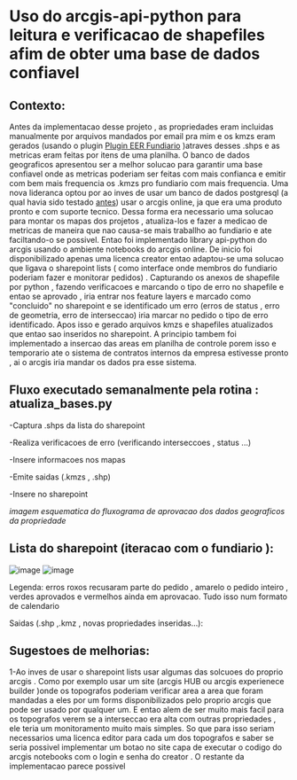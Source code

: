 # Uso do arcgis-api-python para leitura e verificacao de shapefiles afim de obter uma base de dados confiavel
## Contexto:
  Antes da implementacao desse projeto , as propriedades eram incluidas manualmente por arquivos mandados por email pra mim e os kmzs eram gerados (usando o plugin [Plugin EER Fundiario](https://github.com/alex-cyberpunk/Plugins-QGIS/tree/Plugin_EER_fundiario/Plugin_EER_fundiario ) )atraves desses .shps e as metricas eram feitas por itens de uma planilha. O banco de dados geograficos apresentou ser a melhor solucao para garantir uma base confiavel onde as metricas poderiam ser feitas com mais confianca e emitir com bem mais frequencia os .kmzs pro fundiario com mais frequencia.
  Uma nova lideranca optou por ao inves de usar um banco de dados postgresql (a qual havia sido testado [antes](https://github.com/alex-cyberpunk/Postgresql))  usar o arcgis online, ja que era uma produto pronto e com suporte tecnico. 
  Dessa forma era necessario uma solucao para montar os mapas dos projetos , atualiza-los e fazer a medicao de metricas de maneira que nao causa-se mais traballho ao fundiario e ate faciltando-o se possivel. Entao foi implementado library api-python do arcgis usando o ambiente notebooks do arcgis online. De inicio foi disponibilizado apenas uma licenca creator entao adaptou-se uma solucao que ligava o sharepoint lists ( como interface onde membros do fundiario poderiam fazer e monitorar pedidos) . Capturando os anexos de shapefile por python , fazendo verificacoes e marcando o tipo de erro no shapefile e entao se aprovado , iria entrar nos feature layers e marcado como "concluido" no sharepoint e se identificado um erro (erros de status , erro de geometria, erro de interseccao) iria marcar no pedido o tipo de erro identificado. Apos isso e gerado arquivos kmzs e shapefiles atualizados que entao sao inseridos no sharepoint. A principio tambem foi implementado a insercao das areas em planilha de controle porem isso e temporario ate o sistema de contratos internos da empresa estivesse pronto , ai o arcgis iria mandar os dados pra esse sistema. 

## Fluxo executado semanalmente pela rotina : atualiza_bases.py

-Captura .shps da lista do sharepoint

-Realiza verificacoes de erro (verificando interseccoes , status ...)

-Insere informacoes nos mapas

-Emite saidas (.kmzs , .shp)

-Insere no sharepoint

*imagem esquematica do fluxograma de aprovacao dos dados geograficos da propriedade*

## Lista do sharepoint (iteracao com o fundiario ):

![image](https://github.com/alex-cyberpunk/arcgis-api-python/assets/80361639/77a80e98-93a4-4183-93a5-a8b2383472f2)
![image](https://github.com/alex-cyberpunk/arcgis-api-python/assets/80361639/8125d4c3-5599-4c74-a957-fa7286715158)

Legenda: erros roxos recusaram parte do pedido , amarelo o pedido inteiro , verdes aprovados e vermelhos ainda em aprovacao. 
Tudo isso num formato de calendario

Saidas (.shp ,.kmz , novas propriedades inseridas...):


## Sugestoes de melhorias:

1-Ao inves de usar o sharepoint lists usar algumas das solcuoes do proprio arcgis . Como por exemplo usar um site (arcgis HUB ou arcgis experienece builder )onde os topografos poderiam verificar area a area que foram mandadas a eles por um forms disponibilizados pelo proprio arcgis que pode ser usado por qualquer um. E entao alem de ser muito mais facil para os topografos verem se a interseccao era alta com outras propriedades , ele teria um monitoramento muito mais simples. So que para isso seriam necessarios uma licenca editor para cada um dos topografos e saber se seria possivel implementar um botao no site capa de executar o codigo do arcgis notebooks com o login e senha do creator . O restante da implementacao parece possivel  

